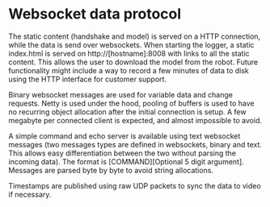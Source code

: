 # Websocket data protocol

The static content (handshake and model) is served on a HTTP connection, while the data is send over websockets. When starting the logger, a static index.html is served on http://\[hostname\]:8008 with links to all the static content. This allows the user to download the model from the robot. Future functionality might include a way to record a few minutes of data to disk using the HTTP interface for customer support.

Binary websocket messages are used for variable data and change requests. Netty is used under the hood, pooling of buffers is used to have no recurring object allocation after the initial connection is setup. A few megabyte per connected client is expected, and almost impossible to avoid.

A simple command and echo server is available using text websocket messages (two messages types are defined in websockets, binary and text. This allows easy differentiation between the two without parsing the incoming data). The format is \[COMMAND\]\[Optional 5 digit argument\].
Messages are parsed byte by byte to avoid string allocations.

Timestamps are published using raw UDP packets to sync the data to video if necessary.